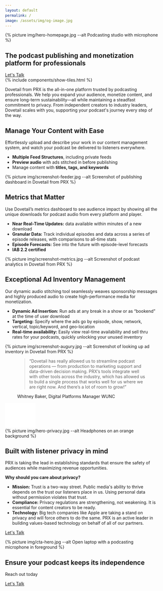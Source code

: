 ```yaml
---
layout: default
permalink: /
image: /assets/img/og-image.jpg
---
```


<section class="text-white lede hero px-5 pb-5 m-0">
  <div class="hero-image">
    <div>
    {% picture img/hero-homepage.jpg --alt Podcasting studio with microphone %}
    </div>
  </div>
  <div class="hero-content container col-xxl-8">
    <div class="row">
      <div class="col-md-8">
        <div class="hero-content-inner">
          <h1 class="mb-4 fw-bold">The podcast publishing and monetization platform for professionals</h1>
          <div class="d-grid gap-2 d-sm-flex">
            <a href="{% link pages/contact.md %}" type="button" class="btn btn-primary btn-lg px-4 gap-3">Let's Talk</a>
          </div>
        </div>
      </div>
    </div>
  </div>
</section>

<section class="section bg-x-blue text-white m-0 p-0 position-relative overflow-hidden">
  {% include components/show-tiles.html %}
  <div class="container col-xxl-8 position-relative">
    <p class="fs-4 mb-4">Dovetail from PRX is the all-in-one platform trusted by podcasting professionals. We help you expand your audience, monetize content, and ensure long-term sustainability—all while maintaining a steadfast commitment to privacy. From independent creators to industry leaders, Dovetail scales with you, supporting your podcast's journey every step of the way.</p>
  </div>
</section>

<section class="section bg-prx-100 p-5">
  <div class="container col-xxl-8">
    <div class="row">
      <div class="col-md-6">
        <h2 class="display-6">Manage Your Content with Ease</h2>
        <p class="fs-5 mt-2">Effortlessly upload and describe your work in our content management system, and watch your podcast be delivered to listeners everywhere.</p>
        <ul class="mb-4">
          <li><strong>Multiple Feed Structures</strong>, including private feeds</li>
          <li><strong>Preview audio</strong> with ads stitched in before publishing</li>
          <li>Manage content with <strong>titles, tags, and keywords</strong></li>
        </ul>
      </div>
      <div class="col-md-6 pb-4 d-flex align-items-center">
        <div class="container p-0 product-image">
          {% picture img/screenshot-feeder.jpg --alt Screenshot of publishing dashboard in Dovetail from PRX %}
        </div>
      </div>
    </div>
  </div>
</section>

<section class="section bg-gray-x p-5">
  <div class="container col-xxl-8">
    <div class="row">
      <div class="col-md-6">
        <h2 class="display-6 lh-1 mb-3">Metrics that Matter</h2>
        <p class="fs-5 mt-2">Use Dovetail’s metrics dashboard to see audience impact by showing all the unique downloads for podcast audio from every platform and player. </p>
        <ul class="mb-4">
          <li><strong>Near Real-Time Updates:</strong> data available within minutes of a new download</li>
          <li><strong>Granular Data:</strong> Track individual episodes and data across a series of episode releases, with comparisons to all-time stats</li>
          <li><strong>Episode Forecasts:</strong> See into the future with episode-level forecasts</li>
          <li><strong>IAB 2.2 certified</strong></li>
        </ul>
      </div>
      <div class="col-md-6 pb-4 d-flex align-items-center">
        <div class="container p-0 product-image">
          {% picture img/screenshot-metrics.jpg --alt Screenshot of podcast analytics in Dovetail from PRX %}
        </div>
      </div>
    </div>
  </div>
</section>

<section class="section bg-prx-100 p-5">
  <div class="container col-xxl-8">
    <div class="row">
      <div class="col-md-6">
        <h2 class="display-6 lh-1 mb-3">Exceptional Ad Inventory Management</h2>
        <p class="fs-5 mt-2">Our dynamic audio stitching tool seamlessly weaves sponsorship messages and highly produced audio to create high-performance media for monetization.</p>
        <ul class="mb-4">
          <li><strong>Dynamic Ad Insertion:</strong> Run ads at any break in a show or as “bookend” at the time of user download </li>
          <li><strong>Targeting:</strong> Specify where the ads go by episode, show, network, vertical, topic/keyword, and geo-location</li>
          <li><strong>Real-time availability:</strong>  Easily view real-time availability and sell thru rates for your podcasts, quickly unlocking your unused inventory</li>
        </ul>
      </div>
      <div class="col-md-6 pb-4 d-flex align-items-center">
        <div class="container p-0 product-image">
          {% picture img/screenshot-augury.jpg --alt Screenshot of looking up ad inventory in Dovetail from PRX %}
        </div>
      </div>
    </div>
  </div>
</section>

<section class="section bg-x-blue section-quote text-white p-5">
  <div class="container col-xxl-8">
    <div class="row">
      <figure class="col-md-8 mb-0 pb-0">
        <blockquote class="blockquote mt-2">
          <p class="fs-4">“Dovetail has really allowed us to streamline podcast operations — from production to marketing support and data-driven decision making. PRX’s tools integrate well with other tools across the industry, which has allowed us to build a single process that works well for us where we are right now. And there’s a lot of room to grow!”</p>
        </blockquote>
        <figcaption class="blockquote-footer">
          Whitney Baker, Digital Platforms Manager WUNC
        </figcaption>
      </figure>
      <div class="quote-mark icon-svg d-flex justify-content-center col-4">
        <img src="/assets/img/quote.svg" alt="quotation mark" aria-hidden="true" class="" width="100" height="79" />
      </div>
    </div>
  </div>
</section>

<section class="section hero p-5">
  <div class="hero-image">
    <div>
    {% picture img/hero-privacy.jpg --alt Headphones on an orange background %}
    </div>
  </div>
  <div class="hero-content container col-xxl-8">
    <div class="row">
      <div class="col-md-8">
        <div class="hero-content-inner">
          <h2 class="display-6 mb-4">Built with listener privacy in mind</h2>
          <p class="fs-5">PRX is taking the lead in establishing standards that ensure the safety of audiences while maximizing revenue opportunities.</p>
          <p class="fs-5"><strong>Why should you care about privacy?</strong></p>
          <div class="row g-4">
            <div class="col d-flex align-items-start">
              <div>
                <ul>
                  <li><strong>Mission:</strong> Trust is a two-way street. Public media's ability to thrive depends on the trust our listeners place in us.  Using personal data without permission violates that trust.</li>
                  <li><strong>Compliance:</strong> Privacy regulations are strengthening, not weakening.  It is essential for content creators to be ready.</li>
                  <li><strong>Technology:</strong>  Big tech companies like Apple are taking a stand on privacy and will force others to do the same. PRX is an active leader in building values-based technology on behalf of all of our partners.</li>
                </ul>
              </div>
            </div>
          </div>
          <p class="mb-4"><a href="{% link pages/contact.md %}" type="button" class="btn btn-primary px-4 gap-3">Let's Talk</a></p>
        </div>
      </div>
    </div>
  </div>
</section>

<aside class="section text-white hero p-5 m-0 cta">
  <div class="hero-image">
    <div>{% picture img/cta-hero.jpg --alt Open laptop with a podcasting microphone in foreground %}</div>
  </div>
  <div class="hero-content container col-xxl-8 text-center py-4">
    <div class="hero-content-inner">
      <h2 class="display-6 pt-4">Ensure your podcast keeps its independence</h2>
      <p class="fs-3 mt-2 mb-4">Reach out today</p>
      <p class="text-center"><a href="{% link pages/contact.md %}" type="button" class="btn btn-primary px-4 gap-3">Let's Talk</a></p>
    </div>
  </div>
</aside>
